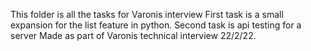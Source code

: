 This folder is all the tasks for Varonis interview
First task is a small expansion for the list feature in python.
Second task is api testing for a server
Made as part of Varonis technical interview 22/2/22. 
